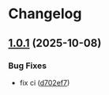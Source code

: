 # Changelog

## [1.0.1](https://github.com/alvseven/blindpay-python/compare/v1.0.0...v1.0.1) (2025-10-08)


### Bug Fixes

* fix ci ([d702ef7](https://github.com/alvseven/blindpay-python/commit/d702ef7bd247fbe41c7d1ff34844b00aa785f792))
